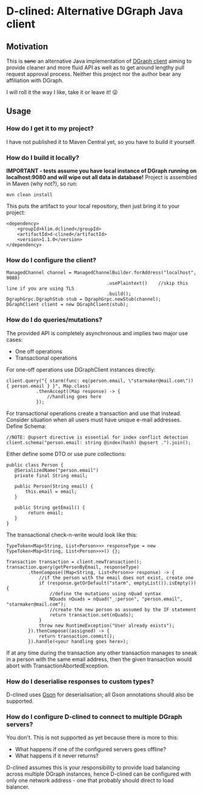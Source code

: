 # D-clined: Alternative DGraph Java client #
## Motivation ##
This is ~~sane~~ an alternative Java implementation of [DGraph client](https://github.com/dgraph-io/dgraph4j) aiming to provide cleaner and more fluid API as well as to get around lengthy pull request approval process. 
Neither this project nor the author bear any affiliation with DGraph.

I will roll it the way I like, take it or leave it! :stuck_out_tongue_winking_eye:
## Usage ## 
### How do I get it to my project? ###
I have not published it to Maven Central yet, so you have to build it yourself.

### How do I build it locally? ###
__IMPORTANT - tests assume you have local instance of DGraph running on localhost:9080 and will wipe out all data in database!__
Project is assembled in Maven (why not?), so run:
```
mvn clean install
```
This puts the artifact to your local repository, then just bring it to your project:
```
<dependency>
    <groupId>klim.dclined</groupId>
    <artifactId>d-clined</artifactId>
    <version>1.1.0</version>
</dependency>
```

### How do I configure the client? ###
```
ManagedChannel channel = ManagedChannelBuilder.forAddress("localhost", 9080)
                                     .usePlaintext()    //skip this line if you are using TLS
                                     .build();
DgraphGrpc.DgraphStub stub = DgraphGrpc.newStub(channel);
DGraphClient client = new DGraphClient(stub);
```

### How do I do queries/mutations? ###
 The provided API is completely asynchronous and implies two major use cases:
 * One off operations
 * Transactional operations
 
 For one-off operations use DGraphClient instances directly:
 ```
client.query("{ starm(func: eq(person.email, \"starmaker@mail.com\")) { person.email } }", Map.class)
            .thenAccept((Map response) -> {
                //handling goes here
            });
 ```
 
 For transactional operations create a transaction and use that instead. Consider situation when all users must have unique e-mail addresses. 
 Define Schema:
 ```
//NOTE: @upsert directive is essential for index conflict detection
client.schema("person.email: string @index(hash) @upsert .").join();
 ```
 Either define some DTO or use pure collections:
 ```
public class Person {
    @SerializedName("person.email")
    private final String email;

    public Person(String email) {
        this.email = email;
    }

    public String getEmail() {
         return email;
    }
}
 ```
The transactional check-n-write would look like this:
```
TypeToken<Map<String, List<Person>>> responseType = new TypeToken<Map<String, List<Person>>>() {};

Transaction transaction = client.newTransaction();
transaction.query(getPersonByEmail, responseType)
        .thenCompose((Map<String, List<Person>> response) -> {
            //if the person with the email does not exist, create one
            if (response.getOrDefault("starm", emptyList()).isEmpty()) {
                //define the mutations using nQuad syntax
                NQuads nQuads = nQuad("_:person", "person.email", "starmaker@mail.com");
                //create the new person as assumed by the IF statement
                return transaction.set(nQuads);
            }
            throw new RuntimeException("User already exists");
        }).thenCompose((assigned) -> {
            return transaction.commit();
        }).handle(<your handling goes here>);
```
If at any time during the transaction any other transaction manages to sneak in a person with the same email address, then the given transaction would abort with TransactionAbortedException.

### How do I deserialise responses to custom types? ###
D-clined uses [Gson](https://github.com/google/gson/) for deserialisation; all Gson annotations should also be supported.

### How do I configure D-clined to connect to multiple DGraph servers? ###
You don't. This is not supported as yet because there is more to this: 
* What happens if one of the configured servers goes offline?
* What happens if it never returns?

D-clined assumes this is your responsibility to provide load balancing across multiple DGraph instances, hence D-clined can be configured with only one network address - one that probably should direct to load balancer.
 